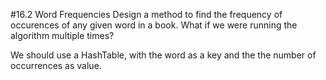 #16.2 Word Frequencies
Design a method to find the frequency of occurences of any given word in a book. 
What if we were running the algorithm multiple times?

We should use a HashTable, with the word as a key and the the number of occurrences as value.

